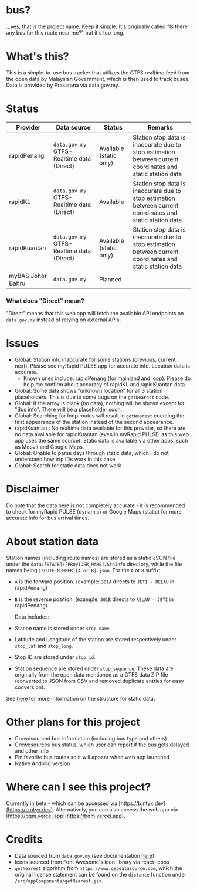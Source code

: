 # bus?

...yes, that is the project name. Keep it simple. It's originally called "Is there any bus for this route near me?" but it's too long.

# What's this?

This is a simple-to-use bus tracker that utilizes the GTFS realtime feed from the open data by Malaysian Government, which is then used to track buses. Data is provided by Prasarana via data.gov.my.

# Status

| Provider          | Data source                               | Status                  | Remarks                                                                                                    |
| ----------------- | ----------------------------------------- | ----------------------- | ---------------------------------------------------------------------------------------------------------- |
| rapidPenang       | `data.gov.my` GTFS-Realtime data (Direct) | Available (static only) | Station stop data is inaccurate due to stop estimation between current coordinates and static station data |
| rapidKL           | `data.gov.my` GTFS-Realtime data (Direct) | Available               | Station stop data is inaccurate due to stop estimation between current coordinates and static station data |
| rapidKuantan      | `data.gov.my` GTFS-Realtime data (Direct) | Available (static only) | Station stop data is inaccurate due to stop estimation between current coordinates and static station data |
| myBAS Johor Bahru | `data.gov.my`                             | Planned                 |                                                                                                            |

### What does "Direct" mean?

"Direct" means that this web app will fetch the available API endpoints on `data.gov.my` instead of relying on external APIs.

# Issues

- Global: Station info inaccurate for some stations (previous, current, next). Please see myRapid PULSE app for accurate info. Location data is accurate.
  - Known ones include: rapidPenang (for mainland and loop). Please do help me confirm about accuracy of rapidKL and rapidKuantan data.
- Global: Some data shows "unknown location" for all 3 station placeholders. This is due to some bugs on the `getNearest` code.
- Global: If the array is blank (no data), nothing will be shown except for "Bus info". There will be a placeholder soon.
- Global: Searching for loop routes will result in `getNearest` counting the first appearance of the station instead of the second appearance.
- rapidKuantan : No realtime data available for this provider, so there are no data available for rapidKuantan (even in myRapid PULSE, as this web app uses the same source). Static data is available via other apps, such as Moovit and Google Maps.
- Global: Unable to parse days through static data, which I do not understand how trip IDs work in this case
- Global: Search for static data does not work

# Disclaimer

Do note that the data here is not completely accurate - it is recommended to check for myRapid PULSE (dynamic) or Google Maps (static) for more accurate info for bus arrival times.

# About station data

Station names (including route names) are stored as a static JSON file under the `data/[STATE]/[PROVIDER_NAME]/StnInfo` directory, while the file names being `[ROUTE_NUMBER][A or B].json`. For the `A` or `B` suffix:

- `A` is the forward position. (example: `301A` directs to `JETI - RELAU` in rapidPenang)
- `B` is the reverse position. (example: `301B` directs to `RELAU - JETI` in rapidPenang)

  Data includes:

- Station name is stored under `stop_name`.
- Latitude and Longitude of the station are stored respectively under `stop_lat` and `stop_long`.
- Stop ID are stored under `stop_id`.
- Station sequence are stored under `stop_sequence`.
  These data are originally from the open data mentioned as a GTFS data ZIP file (converted to JSON from CSV and removed duplicate entries for easy conversion).

See [here](https://github.com/weareblahs/bus/blob/main/docs/StaticData.md) for more information on the structure for static data.

# Other plans for this project

- Crowdsourced bus information (including bus type and others)
- Crowdsources bus status, which user can report if the bus gets delayed and other info
- Pin favorite bus routes so it will appear when web app launched
- Native Android version

# Where can I see this project?

Currently in beta - which can be accessed via [https://b.ntyx.dev](https://b.ntyx.dev). Alternatively, you can also access the web app via [https://bqm.vercel.app](https://bqm.vercel.app).

# Credits

- Data sourced from `data.gov.my` (see documentation [here](https://developer.data.gov.my/realtime-api/gtfs-static))
- Icons sourced from Font Awesome's icon library via react-icons
- `getNearest` algorithm from `https://www.geodatasource.com`, which the original license statement can be found on the `distance` function under `/src/appComponents/getNearest.jsx`.
